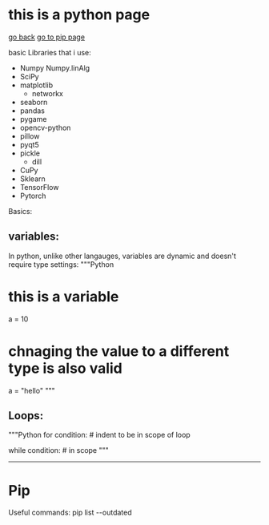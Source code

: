 # this is a python page


[go back](../../)
[go to pip page](#pipPage)


basic Libraries that i use:
- Numpy
    Numpy.linAlg
- SciPy
- matplotlib
    - networkx
- seaborn
- pandas
- pygame
- opencv-python
- pillow
- pyqt5
- pickle
    - dill
- CuPy
- Sklearn
- TensorFlow
- Pytorch

Basics:

## variables:

In python, unlike other langauges, variables are dynamic and doesn't require type settings:
"""Python
# this is a variable
a = 10
# chnaging the value to a different type is also valid
a = "hello"
"""

## Loops:
"""Python
for condition:
    # indent to be in scope of loop

while condition:
    # in scope
"""


---
<a id = "pipPage"></a>

# Pip

Useful commands:
pip list --outdated
